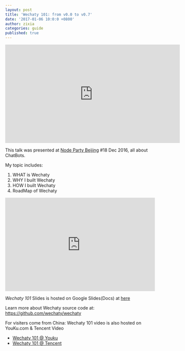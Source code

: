 ```yaml
---
layout: post
title: 'Wechaty 101: from v0.0 to v0.7'
date: '2017-01-06 10:0:0 +0800'
author: zixia
categories: guide
published: true
---
```


<iframe width="560" height="315" src="https://www.youtube.com/embed/cV32v-HNXhs" frameborder="0" allowfullscreen></iframe>

This talk was presented at [Node Party Beijing](https://github.com/rockq-org/node-party) #18 Dec 2016, all about ChatBots.

My topic includes:

1. WHAT is Wechaty
1. WHY I built Wechaty
1. HOW I built Wechaty
1. RoadMap of Wechaty

<!--more-->

<iframe src="https://docs.google.com/presentation/d/13oUOIEnzdLWO6KZWztD_pMuu22AQ3SIMjk2wp8f-f18/embed?start=false&loop=false&delayms=3000" frameborder="0" width="480" height="299" allowfullscreen="true" mozallowfullscreen="true" webkitallowfullscreen="true"></iframe>


_Wechaty 101_ Slides is hosted on Google Slides(Docs) at [here](https://docs.google.com/presentation/d/13oUOIEnzdLWO6KZWztD_pMuu22AQ3SIMjk2wp8f-f18/edit?usp=sharing)

Learn more about Wechaty source code at: <https://github.com/wechaty/wechaty>

For visiters come from China: Wechaty 101 video is also hosted on YouKu.com & Tencent Video

* [Wechaty 101 @ Youku](http://v.youku.com/v_show/id_XMTkyMzkzNzU4OA==.html)
* [Wechaty 101 @ Tencent]()


